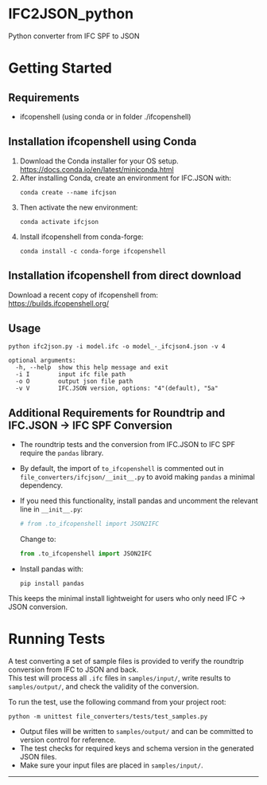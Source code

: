 # IFC2JSON_python
Python converter from IFC SPF to JSON

# Getting Started

## Requirements
- ifcopenshell (using conda or in folder ./ifcopenshell)

## Installation ifcopenshell using Conda

1. Download the Conda installer for your OS setup. https://docs.conda.io/en/latest/miniconda.html
2. After installing Conda, create an environment for IFC.JSON with:
    ```
    conda create --name ifcjson
    ```
3. Then activate the new environment:
    ```
    conda activate ifcjson
    ```
4. Install ifcopenshell from conda-forge:
    ```
    conda install -c conda-forge ifcopenshell
    ```

## Installation ifcopenshell from direct download
Download a recent copy of ifcopenshell from: https://builds.ifcopenshell.org/

## Usage
```
python ifc2json.py -i model.ifc -o model_-_ifcjson4.json -v 4
```
```
optional arguments:
  -h, --help  show this help message and exit
  -i I        input ifc file path
  -o O        output json file path
  -v V        IFC.JSON version, options: "4"(default), "5a"
```

## Additional Requirements for Roundtrip and IFC.JSON → IFC SPF Conversion

- The roundtrip tests and the conversion from IFC.JSON to IFC SPF require the `pandas` library.
- By default, the import of `to_ifcopenshell` is commented out in `file_converters/ifcjson/__init__.py` to avoid making `pandas` a minimal dependency.
- If you need this functionality, install pandas and uncomment the relevant line in `__init__.py`:

    ```python
    # from .to_ifcopenshell import JSON2IFC
    ```

    Change to:

    ```python
    from .to_ifcopenshell import JSON2IFC
    ```

- Install pandas with:

    ```
    pip install pandas
    ```

This keeps the minimal install lightweight for users who only need IFC → JSON conversion.

# Running Tests

A test converting a set of sample files is provided to verify the roundtrip conversion from IFC to JSON and back.  
This test will process all `.ifc` files in `samples/input/`, write results to `samples/output/`, and check the validity of the conversion.

To run the test, use the following command from your project root:

```
python -m unittest file_converters/tests/test_samples.py
```

- Output files will be written to `samples/output/` and can be committed to version control for reference.
- The test checks for required keys and schema version in the generated JSON files.
- Make sure your input files are placed in `samples/input/`.

---